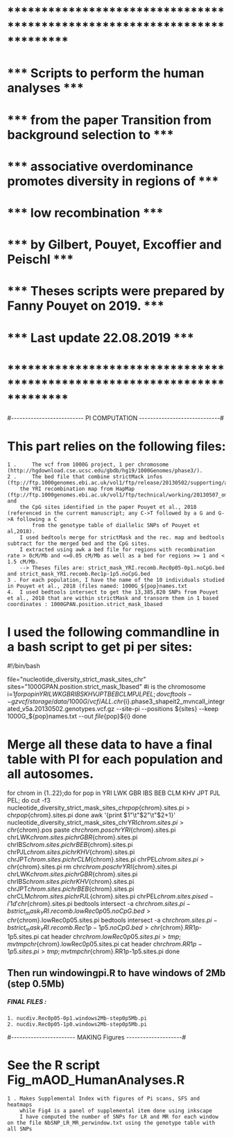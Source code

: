 # *************************************************************************
# ***           Scripts to perform the human analyses                   ***
# ***   from the paper Transition from background selection to          ***
# ***  associative overdominance promotes diversity in regions of       ***
# ***                low recombination                                  ***
# ***   by Gilbert, Pouyet, Excoffier and Peischl                       ***
# ***   Theses scripts were prepared by Fanny Pouyet on 2019.           ***
# ***              Last update 22.08.2019                               ***
# *************************************************************************


#-------------------------- PI COMPUTATION  -----------------------------#
# This part relies on the following files: 
	1 .  	The vcf from 1000G project, 1 per chromosome (http://hgdownload.cse.ucsc.edu/gbdb/hg19/1000Genomes/phase3/).
	2 . 	The bed file that combine strictMack infos (ftp://ftp.1000genomes.ebi.ac.uk/vol1/ftp/release/20130502/supporting/accessible_genome_masks/),
		the YRI recombination map from HapMap (ftp://ftp.1000genomes.ebi.ac.uk/vol1/ftp/technical/working/20130507_omni_recombination_rates/) and
		the CpG sites identified in the paper Pouyet et al., 2018 (referenced in the current manuscript; any C->T followed by a G and G->A following a C 
			from the genotype table of diallelic SNPs of Pouyet et al,2018).
		I used bedtools merge for strictMask and the rec. map and bedtools subtract for the merged bed and the CpG sites.
		I extracted using awk a bed file for regions with recombination rate > 0cM/Mb and <=0.05 cM/Mb as well as a bed for regions >= 1 and < 1.5 cM/Mb.
		--> Theses files are: strict_mask_YRI.recomb.Rec0p05-0p1.noCpG.bed and strict_mask_YRI.recomb.Rec1p-1p5.noCpG.bed
	3 .	For each population, I have the name of the 10 individuals studied in Pouyet et al., 2018 (files named: 1000G_${pop}names.txt
	4.	I used bedtools intersect to get the 13,385,820 SNPs from Pouyet et al., 2018 that are within strictMask and transorm them in 1 based coordinates : 1000GPAN.position.strict_mask_1based 
	
# I used the following commandline in a bash script to get pi per sites:

#!/bin/bash

file="nucleotide_diversity_strict_mask_sites_chr"
sites="1000GPAN.position.strict_mask_1based"
#i is the chromosome
i=$1
for pop in YRI LWK GBR IBS KHV JPT BEB CLM PJL PEL; do   
vcftools --gzvcf /storage/data/1000G/vcf/ALL.chr${i}.phase3_shapeit2_mvncall_integrated_v5a.20130502.genotypes.vcf.gz --site-pi --positions ${sites} --keep 1000G_${pop}names.txt --out ${file}${pop}${i}
done


# Merge all these data to have a final table with PI for each population and all autosomes.

for chrom in {1..22};do 
 for pop in YRI LWK GBR IBS BEB CLM KHV JPT PJL PEL; do 
  cut -f3 nucleotide_diversity_strict_mask_sites_chr${pop}${chrom}.sites.pi > chr${pop}${chrom}.sites.pi
  done
 awk '{print $1"\t"$2"\t"$2+1}' nucleotide_diversity_strict_mask_sites_chrYRI${chrom}.sites.pi > chr${chrom}.pos
 paste chr${chrom}.pos chrYRI${chrom}.sites.pi chrLWK${chrom}.sites.pi chrGBR${chrom}.sites.pi chrIBS${chrom}.sites.pi chrBEB${chrom}.sites.pi chrPJL${chrom}.sites.pi chrKHV${chrom}.sites.pi chrJPT${chrom}.sites.pi chrCLM${chrom}.sites.pi chrPEL${chrom}.sites.pi >  chr${chrom}.sites.pi
 rm chr${chrom}.pos chrYRI${chrom}.sites.pi chrLWK${chrom}.sites.pi chrGBR${chrom}.sites.pi chrIBS${chrom}.sites.pi chrKHV${chrom}.sites.pi chrJPT${chrom}.sites.pi chrBEB${chrom}.sites.pi chrCLM${chrom}.sites.pi chrPJL${chrom}.sites.pi chrPEL${chrom}.sites.pi 
 sed -i '1d' chr${chrom}.sites.pi
 bedtools intersect -a chr${chrom}.sites.pi -b strict_mask_YRI.recomb.lowRec0p05.noCpG.bed> chr${chrom}.lowRec0p05.sites.pi 
 bedtools intersect -a chr${chrom}.sites.pi -b strict_mask_YRI.recomb.Rec1p-1p5.noCpG.bed > chr${chrom}.RR1p-1p5.sites.pi
 cat header chr${chrom}.lowRec0p05.sites.pi > tmp ; mv tmp chr${chrom}.lowRec0p05.sites.pi
 cat header chr${chrom}.RR1p-1p5.sites.pi > tmp ; mv tmp chr${chrom}.RR1p-1p5.sites.pi
done

## Then run windowingpi.R to have windows of 2Mb (step 0.5Mb)
##### FINAL FILES :
	1. nucdiv.Rec0p05-0p1.windows2Mb-step0p5Mb.pi
	2. nucdiv.Rec0p05-1p0.windows2Mb-step0p5Mb.pi


#----------------------- MAKING Figures  --------------------#
# See the R script Fig_mAOD_HumanAnalyses.R
	1 .	Makes Supplemental Index with figures of Pi scans, SFS and heatmaps
	 	while Fig4 is a panel of supplemental item done using inkscape
	 	I have computed the number of SNPs for LR and MR for each window on the file NbSNP_LR_MR_perwindow.txt using the genotype table with all SNPs

